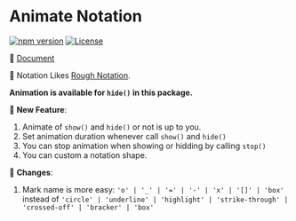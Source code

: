 # Animate Notation

[![npm version][npm-version-src]][npm-version-href]
[![License][license-src]][license-href]

📖 [Document](https://howcasperwhat.github.io/notes/develop/More-Animatable-Notation#animate-notation)

👀 Notation Likes [Rough Notation](https://github.com/rough-stuff/rough-notation).

**Animation is available for `hide()` in this package.**

🚀 **New Feature**:

1. Animate of `show()` and `hide()` or not is up to you.
2. Set animation duration whenever call `show()` and `hide()`
3. You can stop animation when showing or hidding by calling `stop()`
4. You can custom a notation shape.

🔧 **Changes**:

1. Mark name is more easy: `'o' | '_' | '=' | '-' | 'x' | '[]' | 'box'` instead of `'circle' | 'underline' | 'highlight' | 'strike-through' | 'crossed-off' | 'bracker' | 'box'`

[npm-version-src]: https://img.shields.io/npm/v/animate-notation
[npm-version-href]: https://npmjs.com/package/animate-notation
[license-src]: https://img.shields.io/github/license/howcasperwhat/animate-notation.svg
[license-href]: https://github.com/howcasperwhat/animate-notation/blob/main/LICENSE
